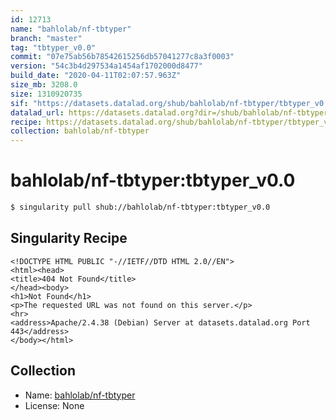 ```yaml
---
id: 12713
name: "bahlolab/nf-tbtyper"
branch: "master"
tag: "tbtyper_v0.0"
commit: "07e75ab56b78542615256db57041277c8a3f0003"
version: "54c3b4d297534a1454af1702000d8477"
build_date: "2020-04-11T02:07:57.963Z"
size_mb: 3208.0
size: 1310920735
sif: "https://datasets.datalad.org/shub/bahlolab/nf-tbtyper/tbtyper_v0.0/2020-04-11-07e75ab5-54c3b4d2/54c3b4d297534a1454af1702000d8477.sif"
datalad_url: https://datasets.datalad.org?dir=/shub/bahlolab/nf-tbtyper/tbtyper_v0.0/2020-04-11-07e75ab5-54c3b4d2/
recipe: https://datasets.datalad.org/shub/bahlolab/nf-tbtyper/tbtyper_v0.0/2020-04-11-07e75ab5-54c3b4d2/Singularity
collection: bahlolab/nf-tbtyper
---
```


# bahlolab/nf-tbtyper:tbtyper_v0.0

```bash
$ singularity pull shub://bahlolab/nf-tbtyper:tbtyper_v0.0
```

## Singularity Recipe

```singularity
<!DOCTYPE HTML PUBLIC "-//IETF//DTD HTML 2.0//EN">
<html><head>
<title>404 Not Found</title>
</head><body>
<h1>Not Found</h1>
<p>The requested URL was not found on this server.</p>
<hr>
<address>Apache/2.4.38 (Debian) Server at datasets.datalad.org Port 443</address>
</body></html>
```

## Collection

 - Name: [bahlolab/nf-tbtyper](https://github.com/bahlolab/nf-tbtyper)
 - License: None

